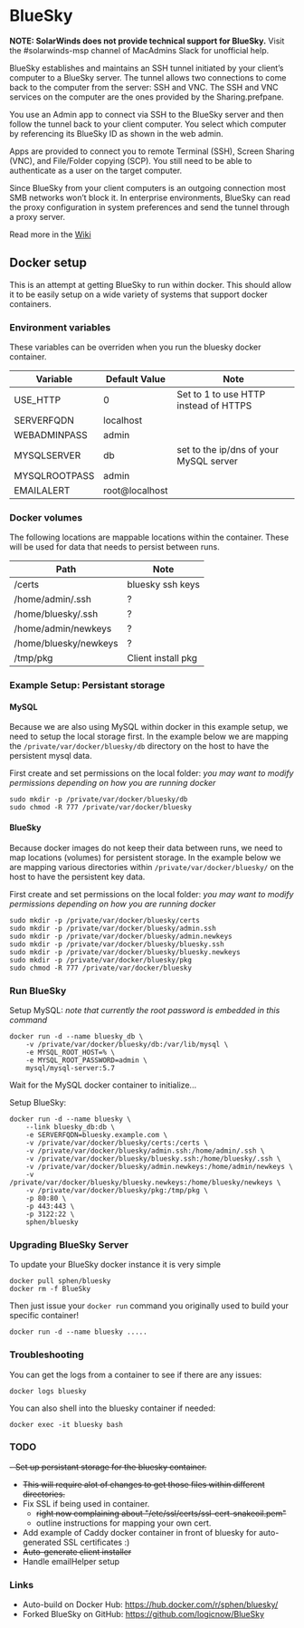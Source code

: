 # BlueSky
**NOTE: SolarWinds does not provide technical support for BlueSky.** Visit the #solarwinds-msp channel of MacAdmins Slack for unofficial help.

BlueSky establishes and maintains an SSH tunnel initiated by your client’s computer to a BlueSky server. The tunnel allows two connections to come back to the computer from the server: SSH and VNC. The SSH and VNC services on the computer are the ones provided by the Sharing.prefpane.

You use an Admin app to connect via SSH to the BlueSky server and then follow the tunnel back to your client computer. You select which computer by referencing its BlueSky ID as shown in the web admin.

Apps are provided to connect you to remote Terminal (SSH), Screen Sharing (VNC), and File/Folder copying (SCP). You still need to be able to authenticate as a user on the target computer.

Since BlueSky from your client computers is an outgoing connection most SMB networks won’t block it. In enterprise environments, BlueSky can read the proxy configuration in system preferences and send the tunnel through a proxy server.

Read more in the [Wiki](https://github.com/logicnow/BlueSky/wiki)

## Docker setup

This is an attempt at getting BlueSky to run within docker.  This should allow it to be easily setup on a wide variety of systems that support docker containers.

### Environment variables

These variables can be overriden when you run the bluesky docker container.

Variable | Default Value | Note
--- | --- | ---
USE_HTTP | 0 | Set to 1 to use HTTP instead of HTTPS
SERVERFQDN | localhost
WEBADMINPASS | admin
MYSQLSERVER | db | set to the ip/dns of your MySQL server
MYSQLROOTPASS | admin
EMAILALERT | root@localhost

### Docker volumes

The following locations are mappable locations within the container.  These will be used for data that needs to persist between runs.

Path | Note
--- | ---
/certs | bluesky ssh keys
/home/admin/.ssh | ?
/home/bluesky/.ssh | ?
/home/admin/newkeys | ?
/home/bluesky/newkeys | ?
/tmp/pkg | Client install pkg

### Example Setup: Persistant storage

#### MySQL

Because we are also using MySQL within docker in this example setup, we need to setup the local storage first.  In the example below we are mapping the `/private/var/docker/bluesky/db` directory on the host to have the persistent mysql data.

First create and set permissions on the local folder:
_you may want to modify permissions depending on how you are running docker_
```
sudo mkdir -p /private/var/docker/bluesky/db
sudo chmod -R 777 /private/var/docker/bluesky
```

#### BlueSky

Because docker images do not keep their data between runs, we need to map locations (volumes) for persistent storage.  In the example below we are mapping various directories within `/private/var/docker/bluesky/` on the host to have the persistent key data.

First create and set permissions on the local folder:
_you may want to modify permissions depending on how you are running docker_
```
sudo mkdir -p /private/var/docker/bluesky/certs
sudo mkdir -p /private/var/docker/bluesky/admin.ssh
sudo mkdir -p /private/var/docker/bluesky/admin.newkeys
sudo mkdir -p /private/var/docker/bluesky/bluesky.ssh
sudo mkdir -p /private/var/docker/bluesky/bluesky.newkeys
sudo mkdir -p /private/var/docker/bluesky/pkg
sudo chmod -R 777 /private/var/docker/bluesky
```

### Run BlueSky

Setup MySQL:
_note that currently the root password is embedded in this command_
```
docker run -d --name bluesky_db \
	-v /private/var/docker/bluesky/db:/var/lib/mysql \
	-e MYSQL_ROOT_HOST=% \
	-e MYSQL_ROOT_PASSWORD=admin \
	mysql/mysql-server:5.7
```

Wait for the MySQL docker container to initialize...

Setup BlueSky:
```
docker run -d --name bluesky \
	--link bluesky_db:db \
	-e SERVERFQDN=bluesky.example.com \
	-v /private/var/docker/bluesky/certs:/certs \
	-v /private/var/docker/bluesky/admin.ssh:/home/admin/.ssh \
	-v /private/var/docker/bluesky/bluesky.ssh:/home/bluesky/.ssh \
	-v /private/var/docker/bluesky/admin.newkeys:/home/admin/newkeys \
	-v /private/var/docker/bluesky/bluesky.newkeys:/home/bluesky/newkeys \
	-v /private/var/docker/bluesky/pkg:/tmp/pkg \
	-p 80:80 \
	-p 443:443 \
	-p 3122:22 \
	sphen/bluesky
```

### Upgrading BlueSky Server

To update your BlueSky docker instance it is very simple
```
docker pull sphen/bluesky
docker rm -f BlueSky
```

Then just issue your `docker run` command you originally used to build your specific container!
```
docker run -d --name bluesky .....
```

### Troubleshooting

You can get the logs from a container to see if there are any issues:
```
docker logs bluesky
```

You can also shell into the bluesky container if needed:
```
docker exec -it bluesky bash
```

### TODO

~~- Set up persistant storage for the bluesky container.~~
  - ~~This will require alot of changes to get those files within different directories.~~
- Fix SSL if being used in container.
  - ~~right now complaining about "/etc/ssl/certs/ssl-cert-snakeoil.pem"~~
  - outline instructions for mapping your own cert.
- Add example of Caddy docker container in front of bluesky for auto-generated SSL certificates :)
- ~~Auto-generate client installer~~
- Handle emailHelper setup

### Links

- Auto-build on Docker Hub: https://hub.docker.com/r/sphen/bluesky/
- Forked BlueSky on GitHub: https://github.com/logicnow/BlueSky
